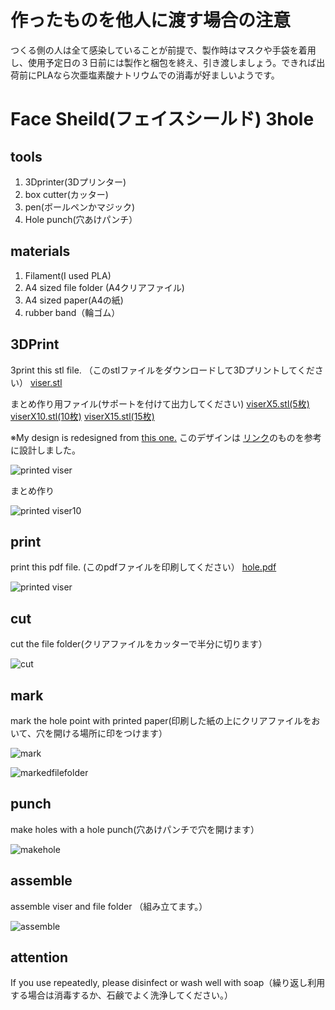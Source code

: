 # 作ったものを他人に渡す場合の注意
つくる側の人は全て感染していることが前提で、製作時はマスクや手袋を着用し、使用予定日の３日前には製作と梱包を終え、引き渡しましょう。できれば出荷前にPLAなら次亜塩素酸ナトリウムでの消毒が好ましいようです。

# Face Sheild(フェイスシールド) 3hole

## tools
1. 3Dprinter(3Dプリンター)
2. box cutter(カッター)
3. pen(ボールペンかマジック)
4. Hole punch(穴あけパンチ）

## materials
1. Filament(I used PLA)
2. A4 sized file folder (A4クリアファイル)
3. A4 sized paper(A4の紙)
4. rubber band（輪ゴム）

## 3DPrint
3print this stl file. （このstlファイルをダウンロードして3Dプリントしてください）
[viser.stl](https://doyodoyo.github.io/facesheild/data/viser.stl)

まとめ作り用ファイル(サポートを付けて出力してください)
[viserX5.stl(5枚)](data/viserX5.stl)
[viserX10.stl(10枚)](data/viserX10.stl)
[viserX15.stl(15枚)](data/viserX15.stl)

※My design is redesigned from [this one.](https://3dverkstan.se/protective-visor/?fbclid=IwAR2dOBuCgvJRfSbnNw2sQVR5AIrAJxr7Wq1vRLRMIpmgEuC3X23oNTrRbhc) 
このデザインは [リンク](https://3dverkstan.se/protective-visor/?fbclid=IwAR2dOBuCgvJRfSbnNw2sQVR5AIrAJxr7Wq1vRLRMIpmgEuC3X23oNTrRbhc)のものを参考に設計しました。

![printed viser](https://doyodoyo.github.io/facesheild/images/1.jpeg)

まとめ作り

![printed viser10](https://doyodoyo.github.io/facesheild/images/1-2.jpeg)

## print
print this pdf file. (このpdfファイルを印刷してください）
[hole.pdf](https://doyodoyo.github.io/facesheild/data/hole.pdf)


![printed viser](https://doyodoyo.github.io/facesheild/images/2.jpeg)

## cut
cut the file folder(クリアファイルをカッターで半分に切ります）

![cut](https://doyodoyo.github.io/facesheild/images/3.jpeg)

## mark
mark the hole point with printed paper(印刷した紙の上にクリアファイルをおいて、穴を開ける場所に印をつけます）

![mark](https://doyodoyo.github.io/facesheild/images/4.jpeg)


![markedfilefolder](https://doyodoyo.github.io/facesheild/images/5.jpeg)

## punch
make holes with a hole punch(穴あけパンチで穴を開けます）

![makehole](https://doyodoyo.github.io/facesheild/images/6.jpeg)

## assemble
assemble viser and file folder （組み立てます。）

![assemble](https://doyodoyo.github.io/facesheild/images/7.jpeg)

## attention
If you use repeatedly, please disinfect or wash well with soap（繰り返し利用する場合は消毒するか、石鹸でよく洗浄してください。）


